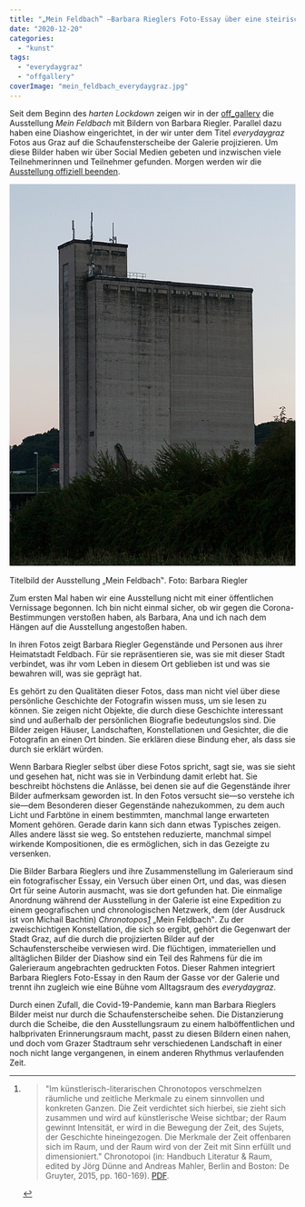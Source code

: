 ```yaml
---
title: "„Mein Feldbach‟ —Barbara Rieglers Foto-Essay über eine steirische Stadt"
date: "2020-12-20"
categories: 
  - "kunst"
tags: 
  - "everydaygraz"
  - "offgallery"
coverImage: "mein_feldbach_everydaygraz.jpg"
---
```


Seit dem Beginn des _harten Lockdown_ zeigen wir in der [off\_gallery](https://offgallery.at) die Ausstellung _Mein Feldbach_ mit Bildern von Barbara Riegler. Parallel dazu haben eine Diashow eingerichtet, in der wir unter dem Titel _everydaygraz_ Fotos aus Graz auf die Schaufensterscheibe der Galerie projizieren. Um diese Bilder haben wir über Social Medien gebeten und inzwischen viele Teilnehmerinnen und Teilnehmer gefunden. Morgen werden wir die [Ausstellung offiziell beenden](https://www.facebook.com/events/406227677394117).

![Titelbild der Ausstellung "Mein Feldbach". Foto: Barbara Riegler](images/barbara-riegler-mein-feldbach-silo.jpg)

Titelbild der Ausstellung „Mein Feldbach‟. Foto: Barbara Riegler

Zum ersten Mal haben wir eine Ausstellung nicht mit einer öffentlichen Vernissage begonnen. Ich bin nicht einmal sicher, ob wir gegen die Corona-Bestimmungen verstoßen haben, als Barbara, Ana und ich nach dem Hängen auf die Ausstellung angestoßen haben.

In ihren Fotos zeigt Barbara Riegler Gegenstände und Personen aus ihrer Heimatstadt Feldbach. Für sie repräsentieren sie, was sie mit dieser Stadt verbindet, was ihr vom Leben in diesem Ort geblieben ist und was sie bewahren will, was sie geprägt hat.

Es gehört zu den Qualitäten dieser Fotos, dass man nicht viel über diese persönliche Geschichte der Fotografin wissen muss, um sie lesen zu können. Sie zeigen nicht Objekte, die durch diese Geschichte interessant sind und außerhalb der persönlichen Biografie bedeutungslos sind. Die Bilder zeigen Häuser, Landschaften, Konstellationen und Gesichter, die die Fotografin an einen Ort binden. Sie erklären diese Bindung eher, als dass sie durch sie erklärt würden.

Wenn Barbara Riegler selbst über diese Fotos spricht, sagt sie, was sie sieht und gesehen hat, nicht was sie in Verbindung damit erlebt hat. Sie beschreibt höchstens die Anlässe, bei denen sie auf die Gegenstände ihrer Bilder aufmerksam geworden ist. In den Fotos versucht sie—so verstehe ich sie—dem Besonderen dieser Gegenstände nahezukommen, zu dem auch Licht und Farbtöne in einem bestimmten, manchmal lange erwarteten Moment gehören. Gerade darin kann sich dann etwas Typisches zeigen. Alles andere lässt sie weg. So entstehen reduzierte, manchmal simpel wirkende Kompositionen, die es ermöglichen, sich in das Gezeigte zu versenken.

Die Bilder Barbara Rieglers und ihre Zusammenstellung im Galerieraum sind ein fotografischer Essay, ein Versuch über einen Ort, und das, was diesen Ort für seine Autorin ausmacht, was sie dort gefunden hat. Die einmalige Anordnung während der Ausstellung in der Galerie ist eine Expedition zu einem geografischen und chronologischen Netzwerk, dem (der Ausdruck ist von Michail Bachtin) _Chronotopos[1](#fn-15003-1)_ „Mein Feldbach‟. Zu der zweischichtigen Konstellation, die sich so ergibt, gehört die Gegenwart der Stadt Graz, auf die durch die projizierten Bilder auf der Schaufensterscheibe verwiesen wird. Die flüchtigen, immateriellen und alltäglichen Bilder der Diashow sind ein Teil des Rahmens für die im Galerieraum angebrachten gedruckten Fotos. Dieser Rahmen integriert Barbara Rieglers Foto-Essay in den Raum der Gasse vor der Galerie und trennt ihn zugleich wie eine Bühne vom Alltagsraum des _everydaygraz_.

Durch einen Zufall, die Covid-19-Pandemie, kann man Barbara Rieglers Bilder meist nur durch die Schaufensterscheibe sehen. Die Distanzierung durch die Scheibe, die den Ausstellungsraum zu einem halböffentlichen und halbprivaten Erinnerungsraum macht, passt zu diesen Bildern einen nahen, und doch vom Grazer Stadtraum sehr verschiedenen Landschaft in einer noch nicht lange vergangenen, in einem anderen Rhythmus verlaufenden Zeit.

* * *

1. > "Im künstlerisch-literarischen Chronotopos verschmelzen räumliche und zeitliche Merkmale zu einem sinnvollen und konkreten Ganzen. Die Zeit verdichtet sich hierbei, sie zieht sich zusammen und wird auf künstlerische Weise sichtbar; der Raum gewinnt Intensität, er wird in die Bewegung der Zeit, des Sujets, der Geschichte hineingezogen. Die Merkmale der Zeit offenbaren sich im Raum, und der Raum wird von der Zeit mit Sinn erfüllt und dimensioniert." Chronotopoi (in: Handbuch Literatur & Raum, edited by Jörg Dünne and Andreas Mahler, Berlin and Boston: De Gruyter, 2015, pp. 160-169). [PDF](https://www.researchgate.net/publication/332523640_Chronotopoi_in_Handbuch_Literatur_Raum_edited_by_Jorg_Dunne_and_Andreas_Mahler_Berlin_and_Boston_De_Gruyter_2015_pp_160-169 "https://www.researchgate.net/publication/332523640_Chronotopoi_in_Handbuch_Literatur_Raum_edited_by_Jorg_Dunne_and_Andreas_Mahler_Berlin_and_Boston_De_Gruyter_2015_pp_160-169").
    
    [↩](#fnref-15003-1)
